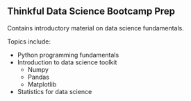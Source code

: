 ## Thinkful Data Science Bootcamp Prep

Contains introductory material on data science fundamentals.

Topics include:
* Python programming fundamentals
* Introduction to data science toolkit
    * Numpy
    * Pandas
    * Matplotlib
* Statistics for data science
